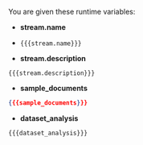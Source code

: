 You are given these runtime variables:

- **stream.name**
- `{{{stream.name}}}`

- **stream.description**

```
{{{stream.description}}}
```

- **sample_documents**

```json
{{{sample_documents}}}
```

- **dataset_analysis**

```text
{{{dataset_analysis}}}
```
